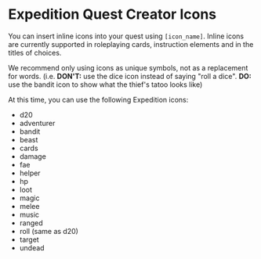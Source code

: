 # Expedition Quest Creator Icons

You can insert inline icons into your quest using `[icon_name]`. Inline icons are currently supported in roleplaying cards, instruction elements and in the titles of choices.

We recommend only using icons as unique symbols, not as a replacement for words. (i.e. **DON'T:** use the dice icon instead of saying "roll a dice". **DO:** use the bandit icon to show what the thief's tatoo looks like)

At this time, you can use the following Expedition icons:

* d20
* adventurer
* bandit
* beast
* cards
* damage
* fae
* helper
* hp
* loot
* magic
* melee
* music
* ranged
* roll (same as d20)
* target
* undead
